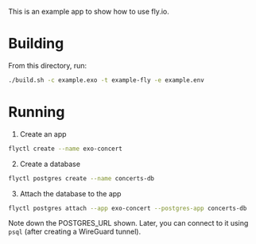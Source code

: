 This is an example app to show how to use fly.io.

# Building

From this directory, run:

```sh
./build.sh -c example.exo -t example-fly -e example.env
```

# Running

1. Create an app

```sh
flyctl create --name exo-concert
```

2. Create a database

```sh
flyctl postgres create --name concerts-db
```

3. Attach the database to the app

```sh
flyctl postgres attach --app exo-concert --postgres-app concerts-db
```

Note down the POSTGRES_URL shown. Later, you can connect to it using `psql` (after creating a WireGuard tunnel).
